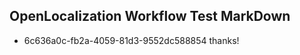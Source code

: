 ## OpenLocalization Workflow Test MarkDown
* 6c636a0c-fb2a-4059-81d3-9552dc588854 thanks!

<!--HONumber=Aug16_HO3-->


